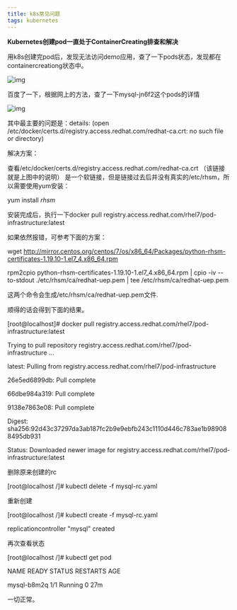 ```yaml
---
title: k8s常见问题
tags: kubernetes
---
```


**Kubernetes创建pod一直处于ContainerCreating排查和解决**

用k8s创建完pod后，发现无法访问demo应用，查了一下pods状态，发现都在containercreationg状态中。

![img](D:\有道云\文件\super_linux@163.com\2a439673c93a433ea739ed81cb166544\1daf6413ce50.png)

百度了一下，根据网上的方法，查了一下mysql-jn6f2这个pods的详情

![img](D:\有道云\文件\super_linux@163.com\a266c0dd3984408aa3a1c965ca9f4c4a\f8df32fa1d6.jpeg)

其中最主要的问题是：details: (open /etc/docker/certs.d/registry.access.redhat.com/redhat-ca.crt: no such file or directory)

解决方案：

查看/etc/docker/certs.d/registry.access.redhat.com/redhat-ca.crt （该链接就是上图中的说明） 是一个软链接，但是链接过去后并没有真实的/etc/rhsm，所以需要使用yum安装：

yum install *rhsm*

安装完成后，执行一下docker pull registry.access.redhat.com/rhel7/pod-infrastructure:latest

如果依然报错，可参考下面的方案：

wget http://mirror.centos.org/centos/7/os/x86_64/Packages/python-rhsm-certificates-1.19.10-1.el7_4.x86_64.rpm

rpm2cpio python-rhsm-certificates-1.19.10-1.el7_4.x86_64.rpm | cpio -iv --to-stdout ./etc/rhsm/ca/redhat-uep.pem | tee /etc/rhsm/ca/redhat-uep.pem

这两个命令会生成/etc/rhsm/ca/redhat-uep.pem文件.

顺得的话会得到下面的结果。

[root@localhost]# docker pull registry.access.redhat.com/rhel7/pod-infrastructure:latest

Trying to pull repository registry.access.redhat.com/rhel7/pod-infrastructure ...

latest: Pulling from registry.access.redhat.com/rhel7/pod-infrastructure

26e5ed6899db: Pull complete

66dbe984a319: Pull complete

9138e7863e08: Pull complete

Digest: sha256:92d43c37297da3ab187fc2b9e9ebfb243c1110d446c783ae1b989088495db931

Status: Downloaded newer image for registry.access.redhat.com/rhel7/pod-infrastructure:latest

删除原来创建的rc

[root@localhost /]# kubectl delete -f mysql-rc.yaml

重新创建

[root@localhost /]# kubectl create -f mysql-rc.yaml

replicationcontroller "mysql" created

再次查看状态

[root@localhost /]# kubectl get pod

NAME READY STATUS RESTARTS AGE

mysql-b8m2q 1/1 Running 0 27m

一切正常。